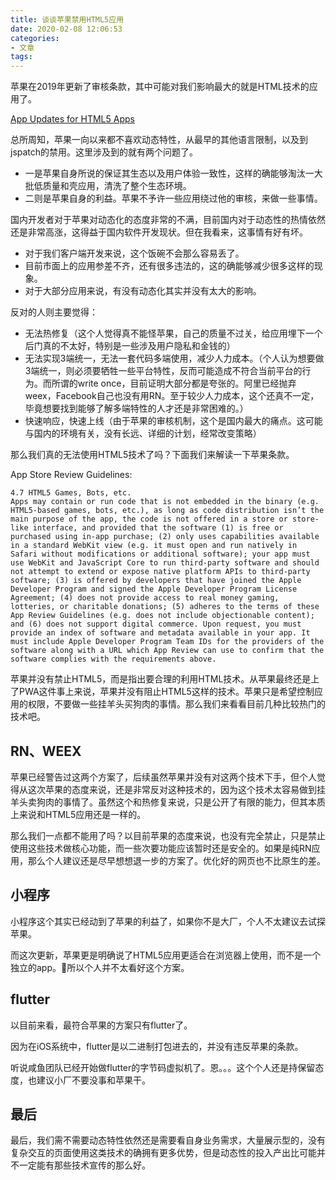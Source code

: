 ```yaml
---
title: 谈谈苹果禁用HTML5应用
date: 2020-02-08 12:06:53
categories:
- 文章
tags:
---
```


苹果在2019年更新了审核条款，其中可能对我们影响最大的就是HTML技术的应用了。

[App Updates for HTML5 Apps](https://developer.apple.com/news/?id=09062019b)

<!--more-->

总所周知，苹果一向以来都不喜欢动态特性，从最早的其他语言限制，以及到jspatch的禁用。这里涉及到的就有两个问题了。

- 一是苹果自身所说的保证其生态以及用户体验一致性，这样的确能够淘汰一大批低质量和壳应用，清洗了整个生态环境。
- 二则是苹果自身的利益。苹果不予许一些应用绕过他的审核，来做一些事情。

国内开发者对于苹果对动态化的态度非常的不满，目前国内对于动态性的热情依然还是非常高涨，这得益于国内软件开发现状。但在我看来，这事情有好有坏。

- 对于我们客户端开发来说，这个饭碗不会那么容易丢了。
- 目前市面上的应用参差不齐，还有很多违法的，这的确能够减少很多这样的现象。
- 对于大部分应用来说，有没有动态化其实并没有太大的影响。

反对的人则主要觉得：

- 无法热修复（这个人觉得真不能怪苹果，自己的质量不过关，给应用埋下一个后门真的不太好，特别是一些涉及用户隐私和金钱的）
- 无法实现3端统一，无法一套代码多端使用，减少人力成本。（个人认为想要做3端统一，则必须要牺牲一些平台特性，反而可能造成不符合当前平台的行为。而所谓的write once，目前证明大部分都是夸张的。阿里已经抛弃weex，Facebook自己也没有用RN。至于较少人力成本，这个还真不一定，毕竟想要找到能够了解多端特性的人才还是非常困难的。）
- 快速响应，快速上线（由于苹果的审核机制，这个是国内最大的痛点。这可能与国内的环境有关，没有长远、详细的计划，经常改变策略）

那么我们真的无法使用HTML5技术了吗？下面我们来解读一下苹果条款。

App Store Review Guidelines:

    4.7 HTML5 Games, Bots, etc.
    Apps may contain or run code that is not embedded in the binary (e.g. HTML5-based games, bots, etc.), as long as code distribution isn’t the main purpose of the app, the code is not offered in a store or store-like interface, and provided that the software (1) is free or purchased using in-app purchase; (2) only uses capabilities available in a standard WebKit view (e.g. it must open and run natively in Safari without modifications or additional software); your app must use WebKit and JavaScript Core to run third-party software and should not attempt to extend or expose native platform APIs to third-party software; (3) is offered by developers that have joined the Apple Developer Program and signed the Apple Developer Program License Agreement; (4) does not provide access to real money gaming, lotteries, or charitable donations; (5) adheres to the terms of these App Review Guidelines (e.g. does not include objectionable content); and (6) does not support digital commerce. Upon request, you must provide an index of software and metadata available in your app. It must include Apple Developer Program Team IDs for the providers of the software along with a URL which App Review can use to confirm that the software complies with the requirements above.

苹果并没有禁止HTML5，而是指出要合理的利用HTML技术。从苹果最终还是上了PWA这件事上来说，苹果并没有阻止HTML5这样的技术。苹果只是希望控制应用的权限，不要做一些挂羊头买狗肉的事情。那么我们来看看目前几种比较热门的技术吧。

## RN、WEEX

苹果已经警告过这两个方案了，后续虽然苹果并没有对这两个技术下手，但个人觉得从这次苹果的态度来说，还是非常反对这种技术的，因为这个技术太容易做到挂羊头卖狗肉的事情了。虽然这个和热修复来说，只是公开了有限的能力，但其本质上来说和HTML5应用还是一样的。

那么我们一点都不能用了吗？以目前苹果的态度来说，也没有完全禁止，只是禁止使用这些技术做核心功能，而一些次要功能应该暂时还是安全的。如果是纯RN应用，那么个人建议还是尽早想想退一步的方案了。优化好的网页也不比原生的差。

## 小程序

小程序这个其实已经动到了苹果的利益了，如果你不是大厂，个人不太建议去试探苹果。

而这次更新，苹果更是明确说了HTML5应用更适合在浏览器上使用，而不是一个独立的app。所以个人并不太看好这个方案。

## flutter

以目前来看，最符合苹果的方案只有flutter了。

因为在iOS系统中，flutter是以二进制打包进去的，并没有违反苹果的条款。

听说咸鱼团队已经开始做flutter的字节码虚拟机了。恩。。。这个个人还是持保留态度，也建议小厂不要没事和苹果干。

## 最后

最后，我们需不需要动态特性依然还是需要看自身业务需求，大量展示型的，没有复杂交互的页面使用这类技术的确拥有更多优势，但是动态性的投入产出比可能并不一定能有那些技术宣传的那么好。
